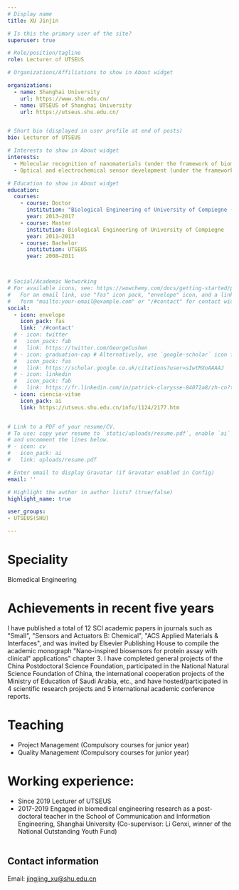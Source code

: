 ```yaml
---
# Display name
title: XU Jinjin

# Is this the primary user of the site?
superuser: true

# Role/position/tagline
role: Lecturer of UTSEUS

# Organizations/Affiliations to show in About widget

organizations:
  - name: Shanghai University
    url: https://www.shu.edu.cn/
  - name: UTSEUS of Shanghai University
    url: https://utseus.shu.edu.cn/ 


# Short bio (displayed in user profile at end of posts)
bio: Lecturer of UTSEUS

# Interests to show in About widget
interests:
  - Molecular recognition of nanomaterials (under the framework of biomedical engineering)
  - Optical and electrochemical sensor development (under the framework of biomedical engineering)

# Education to show in About widget
education:
  courses:
    - course: Doctor
      institution: "Biological Engineering of University of Compiegne (Tutor: Dr. HAUPT Karsten, Fellow of lnstitut of France)"
      year: 2013–2017
    - course: Master
      institution: Biological Engineering of University of Compiegne
      year: 2011–2013
    - course: Bachelor
      institution: UTSEUS
      year: 2008–2011



# Social/Academic Networking
# For available icons, see: https://wowchemy.com/docs/getting-started/page-builder/#icons
#   For an email link, use "fas" icon pack, "envelope" icon, and a link in the
#   form "mailto:your-email@example.com" or "/#contact" for contact widget.
social:
  - icon: envelope
    icon_pack: fas
    link: '/#contact'
  # - icon: twitter
  #   icon_pack: fab
  #   link: https://twitter.com/GeorgeCushen
  # - icon: graduation-cap # Alternatively, use `google-scholar` icon from `ai` icon pack
  #   icon_pack: fas
  #   link: https://scholar.google.co.uk/citations?user=sIwtMXoAAAAJ
  # - icon: linkedin
  #   icon_pack: fab
  #   link: https://fr.linkedin.com/in/patrick-clarysse-84072a8/zh-cn?trk=people-guest_people_search-card
  - icon: ciencia-vitae
    icon_pack: ai
    link: https://utseus.shu.edu.cn/info/1124/2177.htm


# Link to a PDF of your resume/CV.
# To use: copy your resume to `static/uploads/resume.pdf`, enable `ai` icons in `params.toml`,
# and uncomment the lines below.
# - icon: cv
#   icon_pack: ai
#   link: uploads/resume.pdf

# Enter email to display Gravatar (if Gravatar enabled in Config)
email: ''

# Highlight the author in author lists? (true/false)
highlight_name: true

user_groups:
- UTSEUS(SHU)

---
```


# Speciality
Biomedical Engineering

# Achievements in recent five years

I have published a total of 12 SCI academic papers in journals such as "Small", "Sensors and Actuators B: Chemical", "ACS Applied Materials & Interfaces", and was invited by Elsevier Publishing House to compile the academic monograph "Nano-inspired biosensors for protein assay with clinical" applications" chapter 3. I have completed general projects of the China Postdoctoral Science Foundation, participated in the National Natural Science Foundation of China, the international cooperation projects of the Ministry of Education of Saudi Arabia, etc., and have hosted/participated in 4 scientific research projects and 5 international academic conference reports.

# Teaching
 
- Project Management (Compulsory courses for junior year) 
- Quality Management (Compulsory courses for junior year)  

# Working experience:
- Since 2019   Lecturer of UTSEUS
- 2017-2019    Engaged in biomedical engineering research as a post-doctoral teacher in the School of Communication and Information Engineering, Shanghai University (Co-supervisor: Li Genxi, winner of the National Outstanding Youth Fund)<br><br>

## Contact information

Email: jingjing_xu@shu.edu.cn
